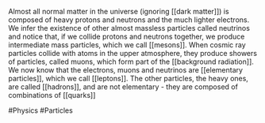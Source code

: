 Almost all normal matter in the universe (ignoring [[dark matter]]) is composed of heavy protons and neutrons and the much lighter electrons. We infer the existence of other almost massless particles called neutrinos and notice that, if we collide protons and neutrons together, we produce intermediate mass particles, which we call [[mesons]]. When cosmic ray particles collide with atoms in the upper atmosphere, they produce showers of particles, called muons, which form part of the [[background radiation]]. We now know that the electrons, muons and neutrinos are [[elementary particles]], which we call [[leptons]]. The other particles, the heavy ones, are called [[hadrons]], and are not elementary - they are composed of combinations of [[quarks]]

#Physics #Particles 